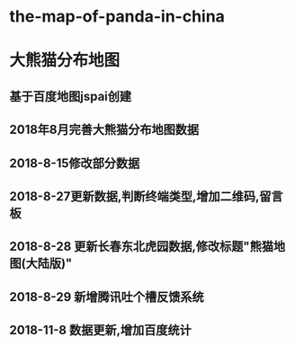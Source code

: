# the-map-of-panda-in-china
# 大熊猫分布地图
## 基于百度地图jspai创建

## 2018年8月完善大熊猫分布地图数据

## 2018-8-15修改部分数据

## 2018-8-27更新数据,判断终端类型,增加二维码,留言板

## 2018-8-28 更新长春东北虎园数据,修改标题"熊猫地图(大陆版)"

## 2018-8-29 新增腾讯吐个槽反馈系统

## 2018-11-8 数据更新,增加百度统计
